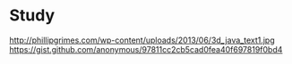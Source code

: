 # Study

http://phillipgrimes.com/wp-content/uploads/2013/06/3d_java_text1.jpg
https://gist.github.com/anonymous/97811cc2cb5cad0fea40f697819f0bd4
